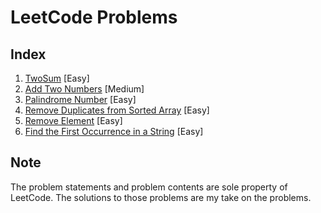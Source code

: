 # LeetCode Problems

## Index

1. [TwoSum](./two_sum/README.md) [Easy]
2. [Add Two Numbers](./add_two_numbers/README.md) [Medium]
9. [Palindrome Number](./palindrome_number/README.md) [Easy]
26. [Remove Duplicates from Sorted Array](./remove_duplicates_sorted_array/README.md) [Easy]
27. [Remove Element](./remove_element/README.md) [Easy]
28. [Find the First Occurrence in a String](./first_occurrence_index/README.md) [Easy]

## Note

The problem statements and problem contents are sole property of LeetCode. The solutions to those problems are my take on the problems.
